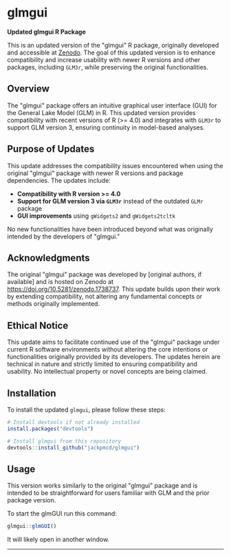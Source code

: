 # glmgui

**Updated glmgui R Package**

This is an updated version of the "glmgui" R package, originally developed and accessible at [Zenodo](https://doi.org/10.5281/zenodo.1738737). The goal of this updated version is to enhance compatibility and increase usability with newer R versions and other packages, including `GLM3r`, while preserving the original functionalities. 

## Overview

The "glmgui" package offers an intuitive graphical user interface (GUI) for the General Lake Model (GLM) in R. This updated version provides compatibility with recent versions of R (>= 4.0) and integrates with `GLM3r` to support GLM version 3, ensuring continuity in model-based analyses.

## Purpose of Updates

This update addresses the compatibility issues encountered when using the original "glmgui" package with newer R versions and package dependencies. The updates include:
- **Compatibility with R version >= 4.0**
- **Support for GLM version 3 via `GLM3r`** instead of the outdated `GLMr` package
- **GUI improvements** using `gWidgets2` and `gWidgets2tcltk`

No new functionalities have been introduced beyond what was originally intended by the developers of "glmgui."

## Acknowledgments

The original "glmgui" package was developed by [original authors, if available] and is hosted on Zenodo at https://doi.org/10.5281/zenodo.1738737. This update builds upon their work by extending compatibility, not altering any fundamental concepts or methods originally implemented.

## Ethical Notice

This update aims to facilitate continued use of the "glmgui" package under current R software environments without altering the core intentions or functionalities originally provided by its developers. The updates herein are technical in nature and strictly limited to ensuring compatibility and usability. No intellectual property or novel concepts are being claimed. 

## Installation

To install the updated `glmgui`, please follow these steps:

```R
# Install devtools if not already installed
install.packages("devtools")

# Install glmgui from this repository
devtools::install_github("jackpmcd/glmgui")
```

## Usage

This version works similarly to the original "glmgui" package and is intended to be straightforward for users familiar with GLM and the prior package version. 

To start the glmGUI run this command:

```R
glmgui::glmGUI()
```

It will likely open in another window.

---
